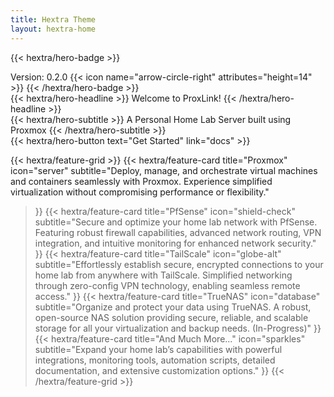 ```yaml
---
title: Hextra Theme
layout: hextra-home
---
```


{{< hextra/hero-badge >}}
  <div class="hx-w-2 hx-h-2 hx-rounded-full hx-bg-primary-400"></div>
  <span>Version: 0.2.0</span>
  {{< icon name="arrow-circle-right" attributes="height=14" >}}
{{< /hextra/hero-badge >}}

<div class="hx-mt-6 hx-mb-6">
{{< hextra/hero-headline >}}
  Welcome to ProxLink!
{{< /hextra/hero-headline >}}
</div>

<div class="hx-mb-12">
{{< hextra/hero-subtitle >}}
  A Personal Home Lab Server built using Proxmox
{{< /hextra/hero-subtitle >}}
</div>


<div class="hx-mb-6">
{{< hextra/hero-button text="Get Started" link="docs" >}}
</div>

<div class="hx-mt-6"></div>

{{< hextra/feature-grid >}}
  {{< hextra/feature-card
    title="Proxmox"
    icon="server"
    subtitle="Deploy, manage, and orchestrate virtual machines and containers seamlessly with Proxmox. Experience simplified virtualization without compromising performance or flexibility."
  >}}
  {{< hextra/feature-card
    title="PfSense"
    icon="shield-check"
    subtitle="Secure and optimize your home lab network with PfSense. Featuring robust firewall capabilities, advanced network routing, VPN integration, and intuitive monitoring for enhanced network security."
  >}}
  {{< hextra/feature-card
    title="TailScale"
    icon="globe-alt"
    subtitle="Effortlessly establish secure, encrypted connections to your home lab from anywhere with TailScale. Simplified networking through zero-config VPN technology, enabling seamless remote access."
  >}}
  {{< hextra/feature-card
    title="TrueNAS"
    icon="database"
    subtitle="Organize and protect your data using TrueNAS. A robust, open-source NAS solution providing secure, reliable, and scalable storage for all your virtualization and backup needs. (In-Progress)"
  >}}
  {{< hextra/feature-card
    title="And Much More..."
    icon="sparkles"
    subtitle="Expand your home lab’s capabilities with powerful integrations, monitoring tools, automation scripts, detailed documentation, and extensive customization options."
  >}}
{{< /hextra/feature-grid >}}